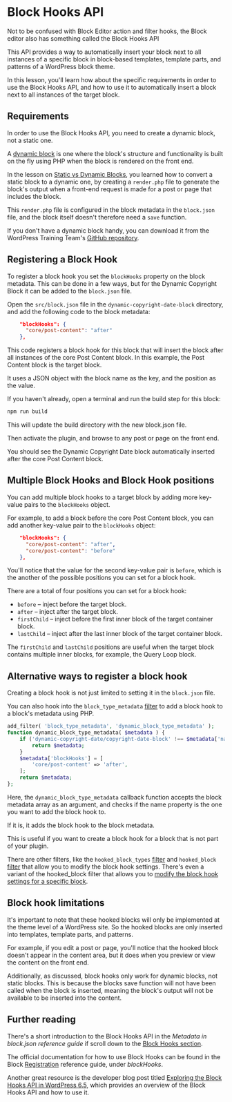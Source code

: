 # Block Hooks API

Not to be confused with Block Editor action and filter hooks, the Block editor also has something called the Block Hooks API 

This API provides a way to automatically insert your block next to all instances of a specific block in block-based templates, template parts, and patterns of a WordPress block theme.

In this lesson, you'll learn how about the specific requirements in order to use the Block Hooks API, and how to use it to automatically insert a block next to all instances of the target block.

## Requirements

In order to use the Block Hooks API, you need to create a dynamic block, not a static one.

A [dynamic block](https://developer.wordpress.org/block-editor/how-to-guides/block-tutorial/creating-dynamic-blocks/) is one where the block's structure and functionality is built on the fly using PHP when the block is rendered on the front end.

In the lesson on [Static vs Dynamic Blocks](https://learn.wordpress.org/lesson/static-vs-dynamic-blocks/), you learned how to convert a static block to a dynamic one, by creating a `render.php` file to generate the block's output when a front-end request is made for a post or page that includes the block. 

This `render.php` file is configured in the block metadata in the `block.json` file, and the block itself doesn't therefore need a `save` function.

If you don't have a dynamic block handy, you can download it from the WordPress Training Team's [GitHub repository](https://github.com/wptrainingteam/plugin-developer/blob/trunk/dynamic-copyright-date-block.1.0.0.zip).

## Registering a Block Hook

To register a block hook you set the `blockHooks` property on the block metadata. This can be done in a few ways, but for the Dynamic Copyright Block it can be added to the `block.json` file.

Open the `src/block.json` file in the `dynamic-copyright-date-block` directory, and add the following code to the block metadata:

```json
	"blockHooks": {
      "core/post-content": "after"
    },
```

This code registers a block hook for this block that will insert the block after all instances of the core Post Content block. In this example, the Post Content block is the target block.

It uses a JSON object with the block name as the key, and the position as the value.

If you haven't already, open a terminal and run the build step for this block:

```bash
npm run build
```

This will update the build directory with the new block.json file.

Then activate the plugin, and browse to any post or page on the front end. 

You should see the Dynamic Copyright Date block automatically inserted after the core Post Content block.

## Multiple Block Hooks and Block Hook positions

You can add multiple block hooks to a target block by adding more key-value pairs to the `blockHooks` object.

For example, to add a block before the core Post Content block, you can add another key-value pair to the `blockHooks` object:

```json
    "blockHooks": {
      "core/post-content": "after",
      "core/post-content": "before"
    },
```

You'll notice that the value for the second key-value pair is `before`, which is the another of the possible positions you can set for a block hook.

There are a total of four positions you can set for a block hook:

- `before` – inject before the target block.
- `after` – inject after the target block.
- `firstChild` – inject before the first inner block of the target container block.
- `lastChild` – inject after the last inner block of the target container block.

The `firstChild` and `lastChild` positions are useful when the target block contains multiple inner blocks, for example, the Query Loop block.

## Alternative ways to register a block hook

Creating a block hook is not just limited to setting it in the `block.json` file. 

You can also hook into the `block_type_metadata` [filter](https://developer.wordpress.org/block-editor/reference-guides/filters/block-filters/#block_type_metadata) to add a block hook to a block's metadata using PHP.

```php
add_filter( 'block_type_metadata', 'dynamic_block_type_metadata' );
function dynamic_block_type_metadata( $metadata ) {
	if ('dynamic-copyright-date/copyright-date-block' !== $metadata['name']) {
		return $metadata;
	}
	$metadata['blockHooks'] = [
		'core/post-content' => 'after',
	];
	return $metadata;
};
```

Here, the `dynamic_block_type_metadata` callback function accepts the block metadata array as an argument, and checks if the name property is the one you want to add the block hook to. 

If it is, it adds the block hook to the block metadata.

This is useful if you want to create a block hook for a block that is not part of your plugin.

There are other filters, like the `hooked_block_types` [filter](https://developer.wordpress.org/reference/hooks/hooked_block_types/) and `hooked_block` [filter](https://developer.wordpress.org/reference/hooks/hooked_block/) that allow you to modify the block hook settings. There's even a variant of the hooked_block filter that allows you to [modify the block hook settings for a specific block](https://developer.wordpress.org/reference/hooks/hooked_block_hooked_block_type/).

## Block hook limitations

It's important to note that these hooked blocks will only be implemented at the theme level of a WordPress site. So the hooked blocks are only inserted into templates, template parts, and patterns. 

For example, if you edit a post or page, you'll notice that the hooked block doesn't appear in the content area, but it does when you preview or view the content on the front end.

Additionally, as discussed, block hooks only work for dynamic blocks, not static blocks. This is because the blocks save function will not have been called when the block is inserted, meaning the block's output will not be available to be inserted into the content.

## Further reading

There's a short introduction to the Block Hooks API in the _Metadata in block.json reference guide_ if scroll down to the [Block Hooks section](https://developer.wordpress.org/block-editor/reference-guides/block-api/block-metadata/#block-hooks).

The official documentation for how to use Block Hooks can be found in the Block [Registration](https://developer.wordpress.org/block-editor/reference-guides/block-api/block-registration/) reference guide, under _blockHooks_.

Another great resource is the developer blog post titled [Exploring the Block Hooks API in WordPress 6.5](https://developer.wordpress.org/news/2024/03/25/exploring-the-block-hooks-api-in-wordpress-6-5/), which provides an overview of the Block Hooks API and how to use it.